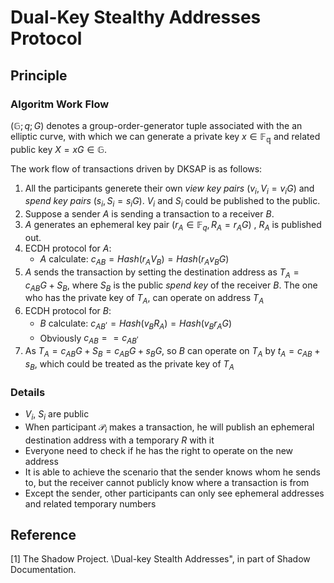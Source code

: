 # Dual-Key Stealthy Addresses Protocol

## Principle
### Algoritm Work Flow
$(\mathbb{G}; q; G)$ denotes a group-order-generator tuple associated with the an elliptic curve, with which we can generate a private key $x\in \mathbb{F_{q}}$ and related public key $X=xG\in \mathbb{G}$.  

The work flow of transactions driven by DKSAP is as follows:    
1. All the participants generete their own *view key pairs* $(v_i, V_i=v_{i}G)$ and *spend key pairs* $(s_i, S_i=s_{i}G)$. $V_i$ and $S_i$ could be published to the public.  
2. Suppose a sender $A$ is sending a transaction to a receiver $B$.
3. $A$ generates an ephemeral key pair $(r_{A}\in \mathbb{F}_ q,R_A=r_{A}G)$ , $R_A$ is published out.  
4. ECDH protocol for $A$:
    * $A$ calculate: $c_{AB}=Hash(r_{A}V_B)=Hash(r_{A}v_{B}G)$
5. $A$ sends the transaction by setting the destination address as $T_A=c_{AB}G+S_B$, where $S_B$ is the public *spend key* of the receiver $B$. The one who has the private key of $T_A$, can operate on address $T_A$
6. ECDH protocol for $B$:  
    * $B$ calculate: $c^{,}_ {AB}=Hash(v_{B}R_{A})=Hash(v_{B}r_{A}G)$
    * Obviously $c_{AB}==c^{,}_{AB}$
7. As $T_A=c_{AB}G+S_B=c_{AB}G+s_{B}G$, so $B$ can operate on $T_A$ by $t_{A}=c_{AB}+s_{B}$, which could be treated as the private key of $T_A$

### Details
* $V_i$, $S_i$ are public
* When participant $\mathcal{P}_i$ makes a transaction, he will publish an ephemeral destination address with a temporary $R$ with it
* Everyone need to check if he has the right to operate on the new address
* It is able to achieve the scenario that the sender knows whom he sends to, but the receiver cannot publicly know where a transaction is from  
* Except the sender, other participants can only see ephemeral addresses and related temporary numbers


## Reference
[1] The Shadow Project. \Dual-key Stealth Addresses", in part of Shadow Documentation.
